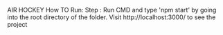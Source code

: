 AIR HOCKEY 
How TO Run:
Step : Run CMD and type 'npm start' by going into the root directory of the folder.
Visit http://localhost:3000/ to see the project
